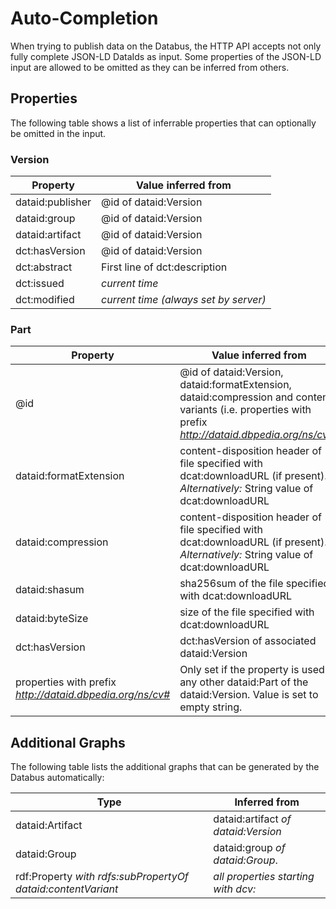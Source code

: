 # Auto-Completion

When trying to publish data on the Databus, the HTTP API accepts not only fully complete JSON-LD DataIds as input. Some properties of the JSON-LD input are allowed to be omitted as they can be inferred from others. 

## Properties


The following table shows a list of inferrable properties that can optionally be omitted in the input.

### Version
| Property   | Value inferred from |
|------------|---------------|
| dataid:publisher | @id of dataid:Version |
| dataid:group | @id of dataid:Version |
| dataid:artifact | @id of dataid:Version |
| dct:hasVersion | @id of dataid:Version |
| dct:abstract | First line of dct:description |
| dct:issued | *current time* |
| dct:modified | *current time (always set by server)* |

### Part
| Property   | Value inferred from |
|------------|---------------|
| @id | @id of dataid:Version, dataid:formatExtension, dataid:compression and content variants (i.e. properties with prefix *http://dataid.dbpedia.org/ns/cv#*)
| dataid:formatExtension | content-disposition header of file specified with dcat:downloadURL (if present). *Alternatively:* String value of dcat:downloadURL |
| dataid:compression | content-disposition header of file specified with dcat:downloadURL (if present). *Alternatively:* String value of dcat:downloadURL |
| dataid:shasum | sha256sum of the file specified with dcat:downloadURL |
| dataid:byteSize | size of the file specified with dcat:downloadURL |
| dct:hasVersion | dct:hasVersion of associated dataid:Version |
| properties with prefix *http://dataid.dbpedia.org/ns/cv#* | Only set if the property is used in any other dataid:Part of the dataid:Version. Value is set to empty string. |


## Additional Graphs

The following table lists the additional graphs that can be generated by the Databus automatically:

| Type   | Inferred from |
|------------|---------------|
| dataid:Artifact | dataid:artifact *of dataid:Version* |
| dataid:Group | dataid:group *of dataid:Group*. |
| rdf:Property *with rdfs:subPropertyOf dataid:contentVariant* | *all properties starting with dcv:* |
